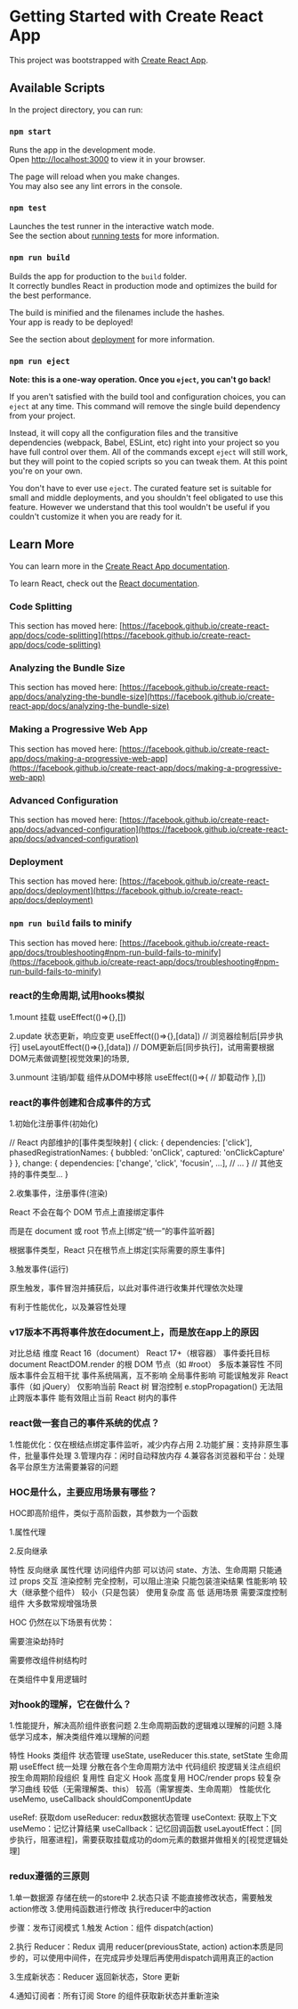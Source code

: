 # Getting Started with Create React App

This project was bootstrapped with [Create React App](https://github.com/facebook/create-react-app).

## Available Scripts

In the project directory, you can run:

### `npm start`

Runs the app in the development mode.\
Open [http://localhost:3000](http://localhost:3000) to view it in your browser.

The page will reload when you make changes.\
You may also see any lint errors in the console.

### `npm test`

Launches the test runner in the interactive watch mode.\
See the section about [running tests](https://facebook.github.io/create-react-app/docs/running-tests) for more information.

### `npm run build`

Builds the app for production to the `build` folder.\
It correctly bundles React in production mode and optimizes the build for the best performance.

The build is minified and the filenames include the hashes.\
Your app is ready to be deployed!

See the section about [deployment](https://facebook.github.io/create-react-app/docs/deployment) for more information.

### `npm run eject`

**Note: this is a one-way operation. Once you `eject`, you can't go back!**

If you aren't satisfied with the build tool and configuration choices, you can `eject` at any time. This command will remove the single build dependency from your project.

Instead, it will copy all the configuration files and the transitive dependencies (webpack, Babel, ESLint, etc) right into your project so you have full control over them. All of the commands except `eject` will still work, but they will point to the copied scripts so you can tweak them. At this point you're on your own.

You don't have to ever use `eject`. The curated feature set is suitable for small and middle deployments, and you shouldn't feel obligated to use this feature. However we understand that this tool wouldn't be useful if you couldn't customize it when you are ready for it.

## Learn More

You can learn more in the [Create React App documentation](https://facebook.github.io/create-react-app/docs/getting-started).

To learn React, check out the [React documentation](https://reactjs.org/).

### Code Splitting

This section has moved here: [https://facebook.github.io/create-react-app/docs/code-splitting](https://facebook.github.io/create-react-app/docs/code-splitting)

### Analyzing the Bundle Size

This section has moved here: [https://facebook.github.io/create-react-app/docs/analyzing-the-bundle-size](https://facebook.github.io/create-react-app/docs/analyzing-the-bundle-size)

### Making a Progressive Web App

This section has moved here: [https://facebook.github.io/create-react-app/docs/making-a-progressive-web-app](https://facebook.github.io/create-react-app/docs/making-a-progressive-web-app)

### Advanced Configuration

This section has moved here: [https://facebook.github.io/create-react-app/docs/advanced-configuration](https://facebook.github.io/create-react-app/docs/advanced-configuration)

### Deployment

This section has moved here: [https://facebook.github.io/create-react-app/docs/deployment](https://facebook.github.io/create-react-app/docs/deployment)

### `npm run build` fails to minify

This section has moved here: [https://facebook.github.io/create-react-app/docs/troubleshooting#npm-run-build-fails-to-minify](https://facebook.github.io/create-react-app/docs/troubleshooting#npm-run-build-fails-to-minify)

### react的生命周期,试用hooks模拟

1.mount  挂载 
useEffect(()=>{},[])

2.update  状态更新，响应变更
useEffect(()=>{},[data]) // 浏览器绘制后[异步执行]
useLayoutEffect(()=>{},[data]) // DOM更新后[同步执行]，试用需要根据DOM元素做调整[视觉效果]的场景,

3.unmount 注销/卸载 组件从DOM中移除
useEffect(()=>{
    // 卸载动作
},[])

### react的事件创建和合成事件的方式

1.初始化注册事件(初始化)

// React 内部维护的[事件类型映射]
{
  click: {
    dependencies: ['click'],
    phasedRegistrationNames: {
      bubbled: 'onClick',
      captured: 'onClickCapture'
    }
  },
  change: {
    dependencies: ['change', 'click', 'focusin', ...],
    // ...
  }
  // 其他支持的事件类型...
}

2.收集事件，注册事件(渲染)

React 不会在每个 DOM 节点上直接绑定事件

而是在 document 或 root 节点上[绑定“统一”的事件监听器]

根据事件类型，React 只在根节点上绑定[实际需要的原生事件]

3.触发事件(运行)

原生触发，事件冒泡并捕获后，以此对事件进行收集并代理依次处理

有利于性能优化，以及兼容性处理


### v17版本不再将事件放在document上，而是放在app上的原因
对比总结
维度	       React 16（document）	                  React 17+（根容器）
事件委托目标	document	                             ReactDOM.render 的根 DOM 节点（如 #root）
多版本兼容性	不同版本事件会互相干扰	                   事件系统隔离，互不影响
全局事件影响	可能误触发非 React 事件（如 jQuery）	     仅影响当前 React 树
冒泡控制	    e.stopPropagation() 无法阻止跨版本事件	  能有效阻止当前 React 树内的事件

### react做一套自己的事件系统的优点？

1.性能优化：仅在根结点绑定事件监听，减少内存占用
2.功能扩展：支持非原生事件，批量事件处理
3.管理内存：闲时自动释放内存
4.兼容各浏览器和平台：处理各平台原生方法需要兼容的问题

### HOC是什么，主要应用场景有哪些？

HOC即高阶组件，类似于高阶函数，其参数为一个函数

1.属性代理

2.反向继承

特性	        反向继承	                    属性代理
访问组件内部	 可以访问 state、方法、生命周期	  只能通过 props 交互
渲染控制	    完全控制，可以阻止渲染	         只能包装渲染结果
性能影响	    较大（继承整个组件）	           较小（只是包装）
使用复杂度	   高	                          低
适用场景	    需要深度控制组件	              大多数常规增强场景


HOC 仍然在以下场景有优势：

需要渲染劫持时

需要修改组件树结构时

在类组件中复用逻辑时

### 对hook的理解，它在做什么？
1.性能提升，解决高阶组件嵌套问题
2.生命周期函数的逻辑难以理解的问题
3.降低学习成本，解决类组件难以理解的问题

特性	    Hooks	                类组件
状态管理	useState, useReducer	 this.state, setState
生命周期	useEffect 统一处理	     分散在各个生命周期方法中
代码组织	按逻辑关注点组织	        按生命周期阶段组织
复用性	  自定义 Hook 高度复用	   HOC/render props 较复杂
学习曲线	较低（无需理解类、this）	 较高（需掌握类、生命周期）
性能优化	useMemo, useCallback	 shouldComponentUpdate

useRef: 获取dom
useReducer: redux数据状态管理
useContext: 获取上下文
useMemo：记忆计算结果
useCallback：记忆回调函数
useLayoutEffect：[同步执行，阻塞进程]，需要获取挂载成功的dom元素的数据并做相关的[视觉逻辑处理]

### redux遵循的三原则
1.单一数据源 存储在统一的store中
2.状态只读 不能直接修改状态，需要触发action修改
3.使用纯函数进行修改 执行reducer中的action

步骤：发布订阅模式
1.触发 Action：组件 dispatch(action)

2.执行 Reducer：Redux 调用 reducer(previousState, action)
action本质是同步的，可以使用中间件，在完成异步处理后再使用dispatch调用真正的action

3.生成新状态：Reducer 返回新状态，Store 更新

4.通知订阅者：所有订阅 Store 的组件获取新状态并重新渲染
